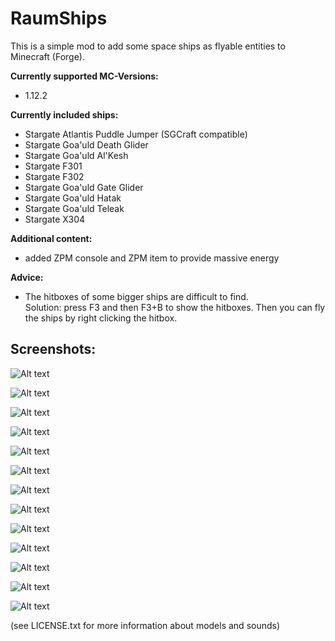 # RaumShips
This is a simple mod to add some space ships as flyable entities to Minecraft (Forge).

**Currently supported MC-Versions:**
- 1.12.2

**Currently included ships:**
- Stargate Atlantis Puddle Jumper (SGCraft compatible)  
- Stargate Goa'uld Death Glider  
- Stargate Goa'uld Al'Kesh  
- Stargate F301  
- Stargate F302  
- Stargate Goa'uld Gate Glider  
- Stargate Goa'uld Hatak  
- Stargate Goa'uld Teleak  
- Stargate X304  

**Additional content:**
- added ZPM console and ZPM item to provide massive energy
  
**Advice:**  
- The hitboxes of some bigger ships are difficult to find.  
  Solution: press F3 and then F3+B to show the hitboxes. Then you can fly the ships by right clicking the hitbox.
  
## Screenshots:  
  
![Alt text](/src/test/resources/screenshots/PuddleJumperAir.png?raw=true "PuddleJumperAir")

![Alt text](/src/test/resources/screenshots/PuddleJumperSG.png?raw=true "PuddleJumperSG")

![Alt text](/src/test/resources/screenshots/PuddleJumperUnderWater.png?raw=true "PuddleJumperUnderWater")

![Alt text](/src/test/resources/screenshots/DeathGlider.png?raw=true "DeathGlider")

![Alt text](/src/test/resources/screenshots/AlKesh.png?raw=true "AlKesh")

![Alt text](/src/test/resources/screenshots/F301.png?raw=true "F301")

![Alt text](/src/test/resources/screenshots/F302.png?raw=true "F302")

![Alt text](/src/test/resources/screenshots/GateGlider.png?raw=true "GateGlider")

![Alt text](/src/test/resources/screenshots/Teleak.png?raw=true "Teleak")

![Alt text](/src/test/resources/screenshots/Hatak1.png?raw=true "Hatak1")

![Alt text](/src/test/resources/screenshots/Hatak2.png?raw=true "Hatak2")

![Alt text](/src/test/resources/screenshots/X304_1.png?raw=true "X304_1")

![Alt text](/src/test/resources/screenshots/X304_2.png?raw=true "X304_2")
  
(see LICENSE.txt for more information about models and sounds)